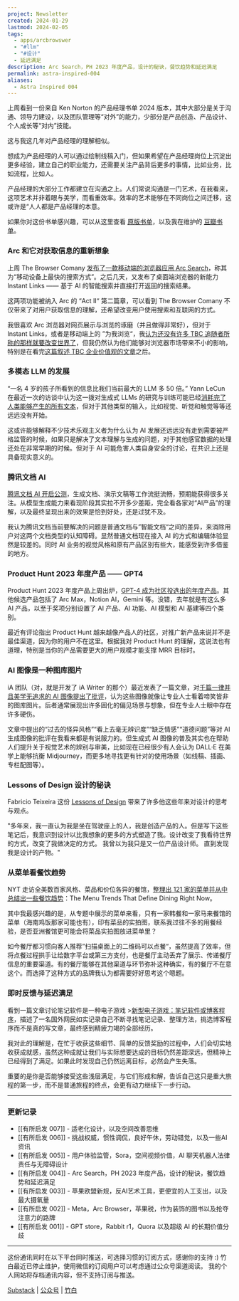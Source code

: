 ```yaml
---
project: Newsletter
created: 2024-01-29
lastmod: 2024-02-05
tags:
  - apps/arcbrowswer
  - "#llm"
  - "#设计"
  - 延迟满足
description: Arc Search，PH 2023 年度产品，设计的秘诀，餐饮趋势和延迟满足
permalink: astra-inspired-004
aliases:
  - Astra Inspired 004
---
```

上周看到一份来自 Ken Norton 的产品经理书单 2024 版本，其中大部分是关于沟通、领导力建设，以及团队管理等“对外”的能力，少部分是产品创造、产品设计、个人成长等“对内”技能。

这与我这几年对产品经理的理解相似。

想成为产品经理的人可以通过绘制线稿入门，但如果希望在产品经理岗位上沉淀出更多经验，建立自己的职业能力，还需要关注产品背后更多的事情，比如业务，比如流程，比如人。

产品经理的大部分工作都建立在沟通之上。人们常说沟通是一门艺术，在我看来，这项艺术并非着眼与美学，而看重效率。效率的艺术能够在不同岗位之间迁移，这或许是“人人都是产品经理的本意。

如果你对这份书单感兴趣，可以从这里查看 [原版书单](https://www.bringthedonuts.com/essays/books-for-product-managers.html)，以及我在维护的 [豆瓣书单](https://www.douban.com/doulist/157659920/)。

### Arc 和它对获取信息的重新想象

上周 The Browser Comany [发布了一款移动端的浏览器应用 Arc Search](https://x.com/browsercompany/status/1751968818283315212?s=20)，称其为“移动设备上最快的搜索方式”。之后几天，又发布了桌面端浏览器的新能力 Instant Links —— 基于 AI 的智能搜索并直接打开返回的搜索结果。

这两项功能被纳入 Arc 的 “Act II“ 第二篇章，可以看到  The Browser Comany 不仅带来了对用户获取信息的理解，还希望改变用户使用搜索和互联网的方式。

我很喜欢 Arc 浏览器对网页展示与浏览的琢磨（并且做得非常好），但对于 Instant Links，或者是移动端上的 ”为我浏览“，我[认为还没有许多 TBC 追随者所称的那样就要改变世界了](https://web.okjike.com/originalPost/65be4a436d9f1906315e6b1a)，但我仍然认为他们能够对浏览器市场带来不小的影响，特别是在看完[这篇叙述 TBC 企业价值观的文章](https://thebrowser.company/values/)之后。

### 多模态 LLM 的发展

“一名 4 岁的孩子所看到的信息比我们当前最大的 LLM 多 50 倍。” Yann LeCun 在最近一次的访谈中认为这一拨对生成式 LLMs 的研究与训练可能已经[消耗完了人类能够产生的所有文本](https://x.com/tomosman/status/1750825884020338902?s=20)，但对于其他类型的输入，比如视觉、听觉和触觉等等还远远没有开始。

这或许能够解释不少技术乐观主义者为什么认为 AI 发展还远远没有走到需要被严格监管的时候，如果只是解决了文本理解与生成的问题，对于其他感官数据的处理还处在非常早期的时候。但对于 AI 可能危害人类自身安全的讨论，在共识上还是具备现实意义的。

### 腾讯文档 AI

[腾讯文档 AI 开启公测](https://docs.qq.com/aio/DYnhadnVjSHZBaFVm?p=jUphCbMm7YHGIKQOgXuGO2)，生成文档、演示文稿等工作流挺流畅，预期能获得很多关注。从模型生成能力来看现阶段其实拉不开多少差距，完全看各家对“AI产品”的理解，以及最终呈现出来的效果是恰到好处，还是过犹不及。

我认为腾讯文档当前要解决的问题是普通文档与”智能文档“之间的差异，来消除用户对这两个文档类型的认知障碍。显然普通文档现在接入 AI 的方式和编辑体验显然是较差的。同时 AI 业务的视觉风格和原有产品区别有些大，能感受到许多借鉴的地方。

### Product Hunt 2023 年度产品 —— GPT4

Product Hunt 2023 年度产品上周出炉，[GPT-4 成为社区投选出的年度产品](https://www.producthunt.com/golden-kitty-awards/hall-of-fame?year=2023#product-of-the-year)。其他候选产品包括了 Arc Max，Notion AI，Gemini 等。没错，去年就是有这么多 AI 产品，以至于奖项分别设置了 AI 产品、AI 功能、AI 模型和 AI 基建等四个类别。

最近有评论指出 Product Hunt 越来越像产品人的社区，对推广新产品来说并不是最佳渠道，因为你的用户不在这里。根据我对 Product Hunt 的理解，这说法也有道理，特别是当你的产品需要更大的用户规模才能支撑 MRR 目标时。

### AI 图像是一种图库图片

iA 团队（对，就是开发了 iA Writer 的那个）最近发表了一篇文章，对[千篇一律并且美学无追求的 AI 图像提出了批评](https://ia.net/topics/ai-art-is-the-new-stock-image)，认为这些图像就像让专业人士看着啼笑皆非的图库图片。后者通常展现出许多固化的偏见场景与想象，但在专业人士眼中存在许多硬伤。

文章中提出的“过去的怪异风格”“看上去毫无辨识度”“缺乏情感”“道德问题”等对 AI 生成图像的批评在我看来都是有说服力的。但生成式 AI 图像的普及其实也在帮助人们提升关于视觉艺术的辨别与审美，比如现在已经很少有人会认为 DALL·E 在美学上能够抗衡 Midjourney，而更多地寻找更有针对的使用场景（如线稿、插画、专栏配图等）。

### Lessons of Design 设计的秘诀

Fabricio Teixeira 这份 [Lessons of Design](https://lessons.design/) 带来了许多他这些年来对设计的思考与观点。

"多年来，我一直认为我是坐在驾驶座上的人，我是创造产品的人。但是写下这些笔记后，我意识到设计以比我想象的更多的方式塑造了我。设计改变了我看待世界的方式，改变了我做决定的方式。  我曾以为我只是又一位产品设计师。  直到发现我是设计的产物。"

### 从菜单看餐饮趋势

NYT 走访全美数百家风格、菜品和价位各异的餐馆，[整理出 121 家的菜单并从中总结出一些餐饮趋势](https://www.nytimes.com/interactive/2024/01/22/dining/restaurant-menu-trends.html)：The Menu Trends That Define Dining Right Now。

其中我最感兴趣的是，从专题中展示的菜单来看，只有一家韩餐和一家马来餐馆的菜单（海南鸡饭那家可能也有），印有菜品的实拍图，联系我过往不多的用餐经验，是否亚洲餐馆更可能会将菜品实拍图放进菜单里？

如今餐厅都习惯向客人推荐”扫描桌面上的二维码可以点餐“，虽然提高了效率，但将点餐过程拱手让给数字平台或第三方支付，也是餐厅主动丢弃了展示、传递餐厅信息的重要渠道。有的餐厅能够在其他渠道与环节弥补这种确实，有的餐厅不在意这个。而选择了这种方式的品牌我认为都需要好好思考这个嗯题。

### 即时反馈与延迟满足

看到一篇文章讨论笔记软件是一种电子游戏 >[新型电子游戏：笔记软件或博客程序](https://pathos.page/blog/note-taking-is-new-electronic-game)，描述了一名国外网民如实记录自己不断寻找笔记记录、整理方法，挑选博客程序而不是真的写文章，最终感到精疲力竭的全部经历。

我对此的理解是，在忙于收获这些细节、简单的反馈奖励的过程中，人们会切实地收获成就感，虽然这种成就让我们与实际想要达成的目标仍然差距深远，但精神上已经得到了满足。如果此时发现自己仍然远离目标，必然会产生失落。

重要的是你是否能够接受这些浅层满足，与它们形成和解，告诉自己这只是重大旅程的第一步，而不是普通旅程的终点，会更有动力继续下一步行动。

---
### 更新记录

- [[有所启发 007]] - 适老化设计，以及空间改善思维
- [[有所启发 006]] - 挑战权威，惯性调侃，良好午休，劳动错觉，以及一些AI资讯
- [[有所启发 005]] - 用户体验监管，Sora，空间视频价值，AI 聊天机器人法律责任与无障碍设计
- [[有所启发 004]] - Arc Search，PH 2023 年度产品，设计的秘诀，餐饮趋势和延迟满足
- [[有所启发 003]] - 苹果欧盟新规，反AI艺术工具，更便宜的人工支出，以及最大摄氧量
-  [[有所启发 002]] - Meta，Arc Browser，苹果税，作为装饰的图书以及抢夺注意力的路牌
-  [[有所启发 001]] - GPT store，Rabbit r1，Quora 以及超级 AI 的长期价值分歧

---

这份通讯同时在以下平台同时推送，可选择习惯的订阅方式，感谢你的支持 :)
竹白最近已停止维护，使用微信的订阅用户可以考虑通过公众号渠道阅读。
我的个人网站将存档通讯内容，但不支持订阅与推送。

[Substack](https://yishan.substack.com/) | [公众号](https://mp.weixin.qq.com/s/eRBhP4IQz221hid-saIoqA) | [竹白](https://speciouspm.zhubai.love/)